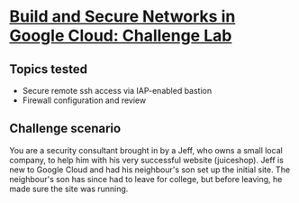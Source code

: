 # [Build and Secure Networks in Google Cloud: Challenge Lab](https://www.qwiklabs.com/focuses/12068?parent=catalog) 

## Topics tested

* Secure remote ssh access via IAP-enabled bastion
* Firewall configuration and review


## Challenge scenario

You are a security consultant brought in by a Jeff, who owns a small local company, to help him with his very successful website (juiceshop). Jeff is new to Google Cloud and had his neighbour's son set up the initial site. The neighbour's son has since had to leave for college, but before leaving, he made sure the site was running.